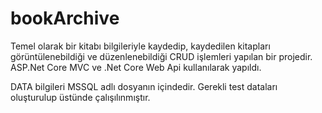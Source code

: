# bookArchive

Temel olarak bir kitabı bilgileriyle kaydedip, kaydedilen kitapları görüntülenebildiği ve düzenlenebildiği CRUD işlemleri yapılan bir projedir.
ASP.Net Core MVC ve .Net Core Web Api kullanılarak yapıldı.




DATA bilgileri MSSQL adlı dosyanın içindedir. Gerekli test dataları oluşturulup üstünde çalışılınmıştır.
